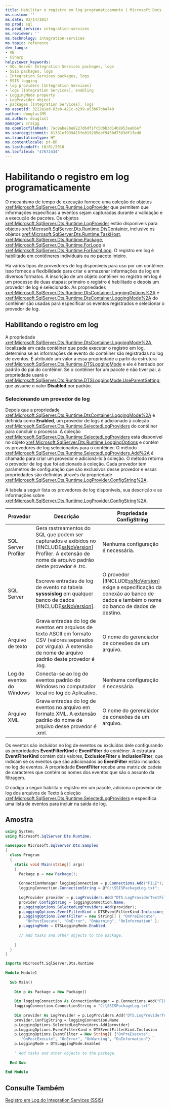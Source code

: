 ```yaml
---
title: Habilitar o registro em log programaticamente | Microsoft Docs
ms.custom: ''
ms.date: 03/14/2017
ms.prod: sql
ms.prod_service: integration-services
ms.reviewer: ''
ms.technology: integration-services
ms.topic: reference
dev_langs:
- VB
- CSharp
helpviewer_keywords:
- SQL Server Integration Services packages, logs
- SSIS packages, logs
- Integration Services packages, logs
- SSIS logging
- log providers [Integration Services]
- logs [Integration Services], enabling
- LoggingMode property
- LogProvider object
- packages [Integration Services], logs
ms.assetid: 3222a1ed-83eb-421c-b299-a53b67bba740
author: douglaslMS
ms.author: douglasl
manager: craigg
ms.openlocfilehash: 7ac9abe2be8227d6df1fc5dbb3d14b8953aab6ef
ms.sourcegitcommit: 61381ef939415fe019285def9450d7583df1fed0
ms.translationtype: HT
ms.contentlocale: pt-BR
ms.lasthandoff: 10/01/2018
ms.locfileid: "47672434"
---
```

# <a name="enabling-logging-programmatically"></a>Habilitando o registro em log programaticamente
  O mecanismo de tempo de execução fornece uma coleção de objetos <xref:Microsoft.SqlServer.Dts.Runtime.LogProvider> que permitem que informações específicas a eventos sejam capturadas durante a validação e a execução de pacotes. Os objetos <xref:Microsoft.SqlServer.Dts.Runtime.LogProvider> estão disponíveis para objetos <xref:Microsoft.SqlServer.Dts.Runtime.DtsContainer>, inclusive os objetos <xref:Microsoft.SqlServer.Dts.Runtime.TaskHost>, <xref:Microsoft.SqlServer.Dts.Runtime.Package>, <xref:Microsoft.SqlServer.Dts.Runtime.ForLoop> e <xref:Microsoft.SqlServer.Dts.Runtime.ForEachLoop>. O registro em log é habilitado em contêineres individuais ou no pacote inteiro.  
  
 Há vários tipos de provedores de log disponíveis para uso por um contêiner. Isso fornece a flexibilidade para criar e armazenar informações de log em diversos formatos. A inscrição de um objeto contêiner no registro em log é um processo de duas etapas: primeiro o registro é habilitado e depois um provedor de log é selecionado. As propriedades <xref:Microsoft.SqlServer.Dts.Runtime.DtsContainer.LoggingOptions%2A> e <xref:Microsoft.SqlServer.Dts.Runtime.DtsContainer.LoggingMode%2A> do contêiner são usadas para especificar os eventos registrados e selecionar o provedor de log.  
  
## <a name="enabling-logging"></a>Habilitando o registro em log  
 A propriedade <xref:Microsoft.SqlServer.Dts.Runtime.DtsContainer.LoggingMode%2A>, localizada em cada contêiner que pode executar o registro em log, determina se as informações de evento do contêiner são registradas no log de eventos. É atribuído um valor a essa propriedade a partir da estrutura <xref:Microsoft.SqlServer.Dts.Runtime.DTSLoggingMode> e ele é herdado por padrão do pai do contêiner. Se o contêiner for um pacote e não tiver pai, a propriedade usará o <xref:Microsoft.SqlServer.Dts.Runtime.DTSLoggingMode.UseParentSetting>, que assume o valor **Disabled** por padrão.  
  
### <a name="selecting-a-log-provider"></a>Selecionando um provedor de log  
 Depois que a propriedade <xref:Microsoft.SqlServer.Dts.Runtime.DtsContainer.LoggingMode%2A> é definida como **Enabled**, um provedor de logs é adicionado à coleção <xref:Microsoft.SqlServer.Dts.Runtime.SelectedLogProviders> do contêiner para concluir o processo. A coleção <xref:Microsoft.SqlServer.Dts.Runtime.SelectedLogProviders> está disponível no objeto <xref:Microsoft.SqlServer.Dts.Runtime.LoggingOptions> e contém os provedores de log selecionados para o contêiner. O método <xref:Microsoft.SqlServer.Dts.Runtime.SelectedLogProviders.Add%2A> é chamado para criar um provedor e adicioná-lo à coleção. O método retorna o provedor de log que foi adicionado à coleção. Cada provedor tem parâmetros de configuração que são exclusivos desse provedor e essas propriedades são definidas através da propriedade <xref:Microsoft.SqlServer.Dts.Runtime.LogProvider.ConfigString%2A>.  
  
 A tabela a seguir lista os provedores de log disponíveis, sua descrição e as informações sobre <xref:Microsoft.SqlServer.Dts.Runtime.LogProvider.ConfigString%2A>.  
  
|Provedor|Descrição|Propriedade ConfigString|  
|--------------|-----------------|---------------------------|  
|SQL Server Profiler|Gera rastreamentos do SQL que podem ser capturados e exibidos no [!INCLUDE[ssNoVersion](../../includes/ssnoversion-md.md)] Profiler. A extensão de nome de arquivo padrão deste provedor é .trc.|Nenhuma configuração é necessária.|  
|SQL Server|Escreve entradas de log de evento na tabela **sysssislog** em qualquer banco de dados [!INCLUDE[ssNoVersion](../../includes/ssnoversion-md.md)].|O provedor [!INCLUDE[ssNoVersion](../../includes/ssnoversion-md.md)] exige a especificação da conexão ao banco de dados e também o nome do banco de dados de destino.|  
|Arquivo de texto|Grava entradas do log de eventos em arquivos de texto ASCII em formato CSV (valores separados por vírgula). A extensão de nome de arquivo padrão deste provedor é .log.|O nome do gerenciador de conexões de um arquivo.|  
|Log de eventos do Windows|Conecta-se ao log de eventos padrão do Windows no computador local no log do Aplicativo.|Nenhuma configuração é necessária.|  
|Arquivo XML|Grava entradas do log de eventos no arquivo em formato XML. A extensão padrão do nome de arquivo desse provedor é .xml.|O nome do gerenciador de conexões de um arquivo.|  
  
 Os eventos são incluídos no log de eventos ou excluídos dele configurando as propriedades **EventFilterKind** e **EventFilter** do contêiner. A estrutura **EventFilterKind** contém dois valores, **ExclusionFilter** e **InclusionFilter**, que indicam se os eventos que são adicionados ao **EventFilter** estão incluídos no log de eventos. A propriedade **EventFilter** recebe uma matriz de cadeia de caracteres que contém os nomes dos eventos que são o assunto da filtragem.  
  
 O código a seguir habilita o registro em um pacote, adiciona o provedor de log dos arquivos de Texto à coleção <xref:Microsoft.SqlServer.Dts.Runtime.SelectedLogProviders> e especifica uma lista de eventos para incluir na saída de log.  
  
## <a name="sample"></a>Amostra  
  
```csharp  
using System;  
using Microsoft.SqlServer.Dts.Runtime;  
  
namespace Microsoft.SqlServer.Dts.Samples  
{  
  class Program  
  {  
    static void Main(string[] args)  
    {  
      Package p = new Package();  
  
      ConnectionManager loggingConnection = p.Connections.Add("FILE");  
      loggingConnection.ConnectionString = @"C:\SSISPackageLog.txt";  
  
      LogProvider provider = p.LogProviders.Add("DTS.LogProviderTextFile.2");  
      provider.ConfigString = loggingConnection.Name;  
      p.LoggingOptions.SelectedLogProviders.Add(provider);  
      p.LoggingOptions.EventFilterKind = DTSEventFilterKind.Inclusion;  
      p.LoggingOptions.EventFilter = new String[] { "OnPreExecute",   
         "OnPostExecute", "OnError", "OnWarning", "OnInformation" };  
      p.LoggingMode = DTSLoggingMode.Enabled;  
  
      // Add tasks and other objects to the package.  
  
    }  
  }  
}  
```  
  
```vb  
Imports Microsoft.SqlServer.Dts.Runtime  
  
Module Module1  
  
  Sub Main()  
  
    Dim p As Package = New Package()  
  
    Dim loggingConnection As ConnectionManager = p.Connections.Add("FILE")  
    loggingConnection.ConnectionString = "C:\SSISPackageLog.txt"  
  
    Dim provider As LogProvider = p.LogProviders.Add("DTS.LogProviderTextFile.2")  
    provider.ConfigString = loggingConnection.Name  
    p.LoggingOptions.SelectedLogProviders.Add(provider)  
    p.LoggingOptions.EventFilterKind = DTSEventFilterKind.Inclusion  
    p.LoggingOptions.EventFilter = New String() {"OnPreExecute", _  
       "OnPostExecute", "OnError", "OnWarning", "OnInformation"}  
    p.LoggingMode = DTSLoggingMode.Enabled  
  
    ' Add tasks and other objects to the package.  
  
  End Sub  
  
End Module  
```  
  
## <a name="see-also"></a>Consulte Também  
 [Registro em Log do Integration Services &#40;SSIS&#41;](../../integration-services/performance/integration-services-ssis-logging.md)  
  
  
